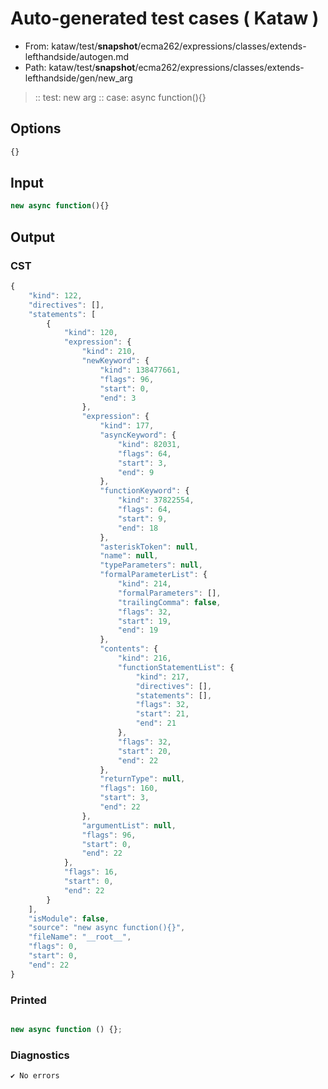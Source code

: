 # Auto-generated test cases ( Kataw )
- From: kataw/test/__snapshot__/ecma262/expressions/classes/extends-lefthandside/autogen.md
- Path: kataw/test/__snapshot__/ecma262/expressions/classes/extends-lefthandside/gen/new_arg
> :: test: new arg
> :: case: async function(){}
## Options

`````js
{}
`````
## Input

`````js
new async function(){}
`````
## Output

### CST

```javascript
{
    "kind": 122,
    "directives": [],
    "statements": [
        {
            "kind": 120,
            "expression": {
                "kind": 210,
                "newKeyword": {
                    "kind": 138477661,
                    "flags": 96,
                    "start": 0,
                    "end": 3
                },
                "expression": {
                    "kind": 177,
                    "asyncKeyword": {
                        "kind": 82031,
                        "flags": 64,
                        "start": 3,
                        "end": 9
                    },
                    "functionKeyword": {
                        "kind": 37822554,
                        "flags": 64,
                        "start": 9,
                        "end": 18
                    },
                    "asteriskToken": null,
                    "name": null,
                    "typeParameters": null,
                    "formalParameterList": {
                        "kind": 214,
                        "formalParameters": [],
                        "trailingComma": false,
                        "flags": 32,
                        "start": 19,
                        "end": 19
                    },
                    "contents": {
                        "kind": 216,
                        "functionStatementList": {
                            "kind": 217,
                            "directives": [],
                            "statements": [],
                            "flags": 32,
                            "start": 21,
                            "end": 21
                        },
                        "flags": 32,
                        "start": 20,
                        "end": 22
                    },
                    "returnType": null,
                    "flags": 160,
                    "start": 3,
                    "end": 22
                },
                "argumentList": null,
                "flags": 96,
                "start": 0,
                "end": 22
            },
            "flags": 16,
            "start": 0,
            "end": 22
        }
    ],
    "isModule": false,
    "source": "new async function(){}",
    "fileName": "__root__",
    "flags": 0,
    "start": 0,
    "end": 22
}
```

### Printed

```javascript

new async function () {};
```

### Diagnostics

```javascript
✔ No errors
```

